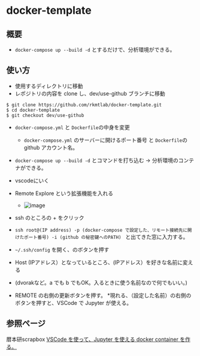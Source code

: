 # docker-template
## 概要
* `docker-compose up --build -d` とするだけで、分析環境ができる。


## 使い方
* 使用するディレクトリに移動
*	レポジトリの内容を clone し、dev/use-github ブランチに移動

```
$ git clone https://github.com/rkmtlab/docker-template.git
$ cd docker-template
$ git checkout dev/use-github
```

* `docker-compose.yml` と `Dockerfile`の中身を変更
  * `docker-compose.yml` のサーバーに開けるポート番号 と `Dockerfile`のgithub アカウント名。
* `docker-compose up --build -d` とコマンドを打ち込む -> 分析環境のコンテナができる。

*	vscodeにいく
* Remote Explore という拡張機能を入れる
  * ![image](https://user-images.githubusercontent.com/64390823/209894093-3fcbb271-33b2-4bf4-896f-1826f282cb71.png)



* ssh のところの + をクリック
* `ssh root@(IP address) -p (docker-compose で設定した、リモート接続先に開けたポート番号) -i (github の秘密鍵へのPATH) ` と出てきた窓に入力する。
*	`~/.ssh/config` を開く、のボタンを押す
*	Host (IPアドレス）となっているところ、(IPアドレス）を好きな名前に変える
  * (dvorakなど。a でも b でもOK。入るときに使う名前なので何でもいい。)
* REMOTE の右側の更新ボタンを押す。
  *現れる、（設定した名前）の右側のボタンを押すと、VSCode で Jupyter が使える。



## 参照ページ
暦本研scrapbox
[VSCode を使って、Jupyter を使える docker container を作る。](https://scrapbox.io/rkmtlab/VSCode_%E3%82%92%E4%BD%BF%E3%81%A3%E3%81%A6%E3%80%81Jupyter_%E3%82%92%E4%BD%BF%E3%81%88%E3%82%8B_docker_container_%E3%82%92%E4%BD%9C%E3%82%8B%E3%80%82)

